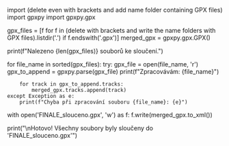  import (delete even with brackets and add name folder containing GPX files)
import gpxpy
import gpxpy.gpx

gpx_files = [f for f in (delete with brackets and write the name folders with GPX files).listdir('.') if f.endswith('.gpx')]
merged_gpx = gpxpy.gpx.GPX()

print(f"Nalezeno {len(gpx_files)} souborů ke sloučení.")

for file_name in sorted(gpx_files):
    try:
        gpx_file = open(file_name, 'r')
        gpx_to_append = gpxpy.parse(gpx_file)
        print(f"Zpracovávám: {file_name}")

        for track in gpx_to_append.tracks:
            merged_gpx.tracks.append(track)
    except Exception as e:
        print(f"Chyba při zpracování souboru {file_name}: {e}")

with open('FINALE_slouceno.gpx', 'w') as f:
    f.write(merged_gpx.to_xml())

print("\nHotovo! Všechny soubory byly sloučeny do 'FINALE_slouceno.gpx'")

